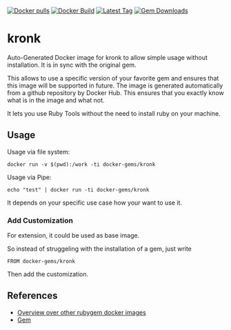 [![Docker pulls](https://img.shields.io/docker/pulls/rubygem/kronk.svg)](https://hub.docker.com/r/rubygem/kronk/)
[![Docker Build](https://img.shields.io/docker/automated/rubygem/kronk.svg)](https://hub.docker.com/r/rubygem/kronk/)
[![Latest Tag](https://img.shields.io/github/tag/docker-rubygem/kronk.svg)](https://hub.docker.com/r/rubygem/kronk/)
[![Gem Downloads](https://img.shields.io/gem/dt/kronk.svg)](https://rubygems.org/gems/kronk/)
# kronk

Auto-Generated Docker image for kronk to allow simple usage without installation.
It is in sync with the original gem.

This allows to use a specific version of your favorite gem and ensures that this image will be supported in future.
The image is generated automatically from a github repository by Docker Hub.
This ensures that you exactly know what is in the image and what not.

It lets you use Ruby Tools without the need to install ruby on your machine.

## Usage

Usage via file system:

`docker run -v $(pwd):/work -ti docker-gems/kronk`

Usage via Pipe:

`echo "test" | docker run -ti docker-gems/kronk`

It depends on your specific use case how your want to use it.

### Add Customization

For extension, it could be used as base image.

So instead of struggeling with the installation of a gem, just write

`FROM docker-gems/kronk`

Then add the customization.

## References

 - [Overview over other rubygem docker images](https://github.com/thinkbot/docker-rubygem)
 - [Gem](https://rubygems.org/gems/kronk/)
